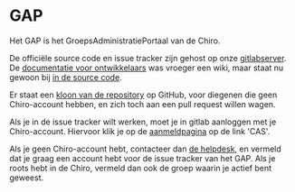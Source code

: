 # GAP

Het GAP is het GroepsAdministratiePortaal van de Chiro.

De officiële source code en issue tracker zijn gehost op onze
[gitlabserver](https://gitlab.chiro.be/gap/gap). De
[documentatie voor ontwikkelaars](doc/README.md) was vroeger een
wiki, maar staat nu gewoon bij [in de source code](doc/README.md).

Er staat een [kloon van de repository](https://github.com/Chirojeugd-Vlaanderen/gap)
op GitHub, voor diegenen die geen Chiro-account hebben, en zich toch
aan een pull request willen wagen.

Als je in de issue tracker wilt werken, moet je in gitlab aanloggen
met je Chiro-account. Hiervoor klik je op de
[aanmeldpagina](https://gitlab.chiro.be/users/sign_in) op de link 'CAS'.

Als je geen Chiro-account hebt, contacteer dan
[de helpdesk](https://chiro.be/eloket/feedback-gap), en vermeld dat
je graag een account hebt voor de issue tracker van het GAP. Als je
roots hebt in de Chiro, vermeld dan ook de groep waarin je actief
bent geweest.


